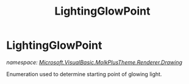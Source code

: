 ﻿---
title: LightingGlowPoint
---

# LightingGlowPoint
_namespace: [Microsoft.VisualBasic.MolkPlusTheme.Renderer.Drawing](N-Microsoft.VisualBasic.MolkPlusTheme.Renderer.Drawing.html)_

Enumeration used to determine starting point of glowing light.




